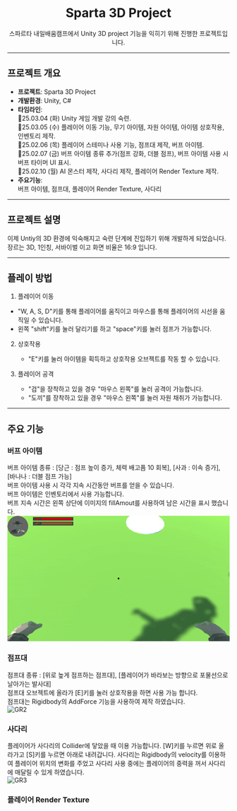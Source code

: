 <div align="center">

# Sparta 3D Project
스파르타 내일배움캠프에서 Unity 3D project 기능을 익히기 위해 진행한 프로젝트입니다.

</div>
  
----
  
## 프로젝트 개요
  
- **프로젝트**: Sparta 3D Project  
- **개발환경**: Unity, C#  
- **타임라인**:  
  🔹25.03.04 (화) Unity 게임 개발 강의 숙련.  
  🔹25.03.05 (수) 플레이어 이동 기능, 무기 아이템, 자원 아이템, 아이템 상호작용, 인벤토리 제작.   
  🔹25.02.06 (목) 플레이어 스테미나 사용 기능, 점프대 제작, 버프 아이템.   
  🔹25.02.07 (금) 버프 아이템 종류 추가(점프 강화, 더블 점프), 버프 아이템 사용 시 버프 타이머 UI 표시.   
  🔹25.02.10 (월) AI 몬스터 제작, 사다리 제작, 플레이어 Render Texture 제작.  
- **주요기능**:  
  버프 아이템, 점프대, 플레이어 Render Texture, 사다리 
  
----

## 프로젝트 설명

이제 Untiy의 3D 환경에 익숙해지고 숙련 단계에 진입하기 위해 개발하게 되었습니다.   
장르는 3D, 1인칭, 서바이벌 이고 화면 비율은 16:9 입니다.

----

## 플레이 방법

1. 플레이어 이동
  - "W, A, S, D"키를 통해 플레이어를 움직이고 마우스를 통해 플레이어의 시선을 움직일 수 있습니다.
  - 왼쪽 "shift"키를 눌러 달리기를 하고 "space"키를 눌러 점프가 가능합니다.

2. 상호작용
   - "E"키를 눌러 아이템을 획득하고 상호작용 오브젝트를 작동 할 수 있습니다.

3. 플레이어 공격
   - "검"을 장착하고 있을 경우 "마우스 왼쪽"를 눌러 공격이 가능합니다.
   - "도끼"를 장착하고 있을 경우 "마우스 왼쪽"를 눌러 자원 채취가 가능합니다.

---

## 주요 기능

### 버프 아이템
버프 아이템 종류 : [당근 : 점프 높이 증가, 체력 배고픔 10 회복], [사과 : 이속 증가], [바나나 : 더블 점프 가능]  
버프 아이템 사용 시 각각 지속 시간동안 버프를 얻을 수 있습니다.  
버프 아이템은 인벤토리에서 사용 가능합니다.  
버프 지속 시간은 왼쪽 상단에 이미지의 fillAmout를 사용하여 남은 시간을 표시 했습니다.  
![GR1](https://github.com/DDanPat/3Dproject/blob/main/ReadMeFiles/GR1.gif)


### 점프대
점프대 종류 : [위로 높게 점프하는 점프대], [플레이어가 바라보는 방향으로 포물선으로 날아가는 발사대]  
점프대 오브젝트에 올라가 [E]키를 눌러 상호작용을 하면 사용 가능 합니다.  
점프대는 Rigidbody의 AddForce 기능을 사용하여 제작 하였습니다.  
![GR2](https://github.com/DDanPat/3Dproject/blob/main/ReadMeFiles/GR2.gif)

### 사다리
플레이어가 사다리의 Collider에 닿았을 때 이용 가능합니다.
[W]키를 누르면 위로 올라가고 [S]키를 누르면 아래로 내려갑니다.
사다리는 Rigidbody의 velocity를 이용하여 플레이어 위치의 변화를 주었고 사다리 사용 중에는 플레이어의 중력을 꺼서 사다리에 매달릴 수 있게 하였습니다.  
![GR3](https://github.com/DDanPat/3Dproject/blob/main/ReadMeFiles/GR3.gif)

### 플레이어 Render Texture






